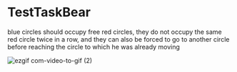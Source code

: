 # TestTaskBear
 
 blue circles should occupy free red circles, they do not occupy the same red circle twice in a row, and they can also be forced to go to another circle before reaching the circle to which he was already moving
 
![ezgif com-video-to-gif (2)](https://user-images.githubusercontent.com/16978652/111083985-777c9380-8521-11eb-8db4-ec24ead3053a.gif)
